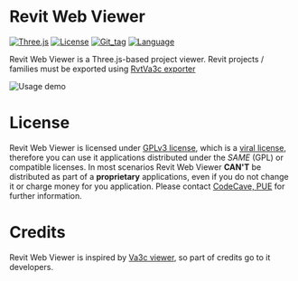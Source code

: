 Revit Web Viewer
=====================

[![Three.js](https://img.shields.io/badge/three.js-Revit-5D8CAE.svg)](https://threejs.org/)
[![License](https://img.shields.io/github/license/OpenHoReCa/revit-web-viewer.svg)](https://www.gnu.org/licenses/gpl-3.0.en.html)
[![Git_tag](https://img.shields.io/github/tag/OpenHoReCa/revit-web-viewer.svg?colorB=8e8c5a&maxAge=3600)](https://github.com/OpenHoReCa/revit-web-viewer/tags)
[![Language](https://img.shields.io/github/languages/top/OpenHoReCa/revit-web-viewer.svg?colorB=0f6f6f&maxAge=3600)](https://github.com/OpenHoReCa/revit-web-viewer/search?l=typescript)

Revit Web Viewer is a Three.js-based project viewer. Revit projects / families must be exported using [RvtVa3c exporter](https://github.com/va3c/RvtVa3c)

![Usage demo](https://github.com/OpenHoReCa/revit-web-viewer/blob/master/dist/assets/unox_demo.gif?raw=true)

# License
Revit Web Viewer is licensed under [GPLv3 license](https://github.com/OpenHoReCa/revit-web-viewer/blob/master/LICENSE), which is a [viral license](https://en.wikipedia.org/wiki/Viral_license), therefore you can use it applications distributed under the *SAME* (GPL) or compatible licenses. In most scenarios Revit Web Viewer **CAN'T** be distributed as part of a **proprietary** applications, even if you do not change it or charge money for you application.
Please contact [CodeCave, PUE](https://codecave.pro/contact-us/) for further information.


# Credits

Revit Web Viewer is inspired by [Va3c viewer](https://github.com/va3c/viewer), so part of credits go to it developers.
